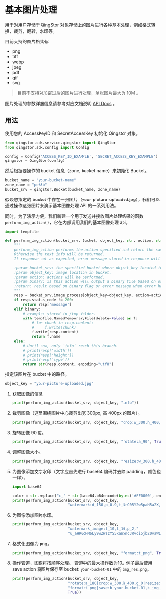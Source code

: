 # 基本图片处理

用于对用户存储于 QingStor 对象存储上的图片进行各种基本处理，例如格式转换，裁剪，翻转，水印等。

目前支持的图片格式有:

- png
- tiff
- webp
- jpeg
- pdf
- gif
- svg

> 目前不支持对加密过后的图片进行处理，单张图片最大为 10M 。

图片处理的参数详细信息请参考对应文档说明 [API Docs](https://docs.qingcloud.com/qingstor/data_process/image_process) 。

## 用法

使用您的 AccessKeyID 和 SecretAccessKey 初始化 Qingstor 对象。

```python
from qingstor.sdk.service.qingstor import QingStor
from qingstor.sdk.config import Config

config = Config('ACCESS_KEY_ID_EXAMPLE', 'SECRET_ACCESS_KEY_EXAMPLE')
qingstor = QingStor(config)
```

然后根据要操作的 bucket 信息（zone, bucket name）来初始化 Bucket。

```python
bucket_name = "your-bucket-name"
zone_name = "pek3b"
bucket_srv = qingstor.Bucket(bucket_name, zone_name)
```

假设您指定的 bucket 中存在一张图片（your-picture-uploaded.jpg），我们可以通过操作这张图片来演示基本图像处理 API 的一系列用法。

同时，为了演示方便，我们新建一个用于发送并接收图片处理结果的函数 `perform_img_action()`，它在内部调用我们的基本图像处理 api。

```python
import tempfile

def perform_img_action(bucket_srv: Bucket, object_key: str, action: str, binary: bool = False, **kwargs) -> str:
    """
    perform_img_action performs the action specified and return the saved binary file name if action modify the image.
    Otherwise the text info will be returned.
    If response not as expected, error message stored in response will be returned.

    :param bucket_srv: the specified bucket where object_key located in.
    :param object_key: image location in bucket.
    :param action: actions will be performed.
    :param binary: is this action will output a binary file based on original image file. If true, file will be saved.
    :return: result based on binary flag or error message when error happened.
    """
    resp = bucket_srv.image_process(object_key=object_key, action=action, **kwargs)
    if resp.status_code != 200:
        return resp['message']
    elif binary:
        # example: stored in /tmp folder.
        with tempfile.NamedTemporaryFile(delete=False) as f:
            # for chunk in resp.content:
            #     f.write(chunk)
            f.write(resp.content)
            return f.name
    else:
        # Until now, only `info` reach this branch.
        # print(resp['width'])
        # print(resp['height'])
        # print(resp['type'])
        return str(resp.content, encoding="utf8")
```

指定该图片在 bucket 中的路径。

```python
object_key = "your-picture-uploaded.jpg"
```

1. 获取图像的信息
    ```python
    print(perform_img_action(bucket_srv, object_key, "info"))
    ```
   
2. 裁剪图像（这里围绕图片中心裁剪出宽 300px, 高 400px 的图片）。
    ```python
    print(perform_img_action(bucket_srv, object_key, "crop:w_300,h_400,g_0", True))
    ```
   
3. 旋转图像 90 度。
    ```python
    print(perform_img_action(bucket_srv, object_key, "rotate:a_90", True))
    ```
   
4. 调整图像大小。
    ```python
    print(perform_img_action(bucket_srv, object_key, "resize:w_300,h_400,m_0", True))
    ```
   
5. 为图像添加文字水印（文字应首先进行 base64 编码并去除 padding，颜色也一样）。
    ```python
    import base64
    
    color = str.replace("c_" + str(base64.b64encode(bytes('#FF0000', encoding='utf8')), 'utf8'), "=", "")
    print(perform_img_action(bucket_srv, object_key,
                             "watermark:d_150,p_0.9,t_5rC05Y2w5paH5a2X," + color, True))
    ```
   
6. 为图像添加图片水印。
    ```python
    print(perform_img_action(bucket_srv, object_key,
                             "watermark_image:l_10,t_10,p_2,"
                             "u_aHR0cHM6Ly9wZWszYS5xaW5nc3Rvci5jb20vaW1nLWRvYy1lZy9xaW5jbG91ZC5wbmc", True))
    ```
   
7. 格式化图像为 png。
    ```python
    print(perform_img_action(bucket_srv, object_key, "format:t_png", True))
    ```
   
8. 操作管道，图像将按顺序处理。 管道中的最大操作数为10。例子最后使用 save action 将图片保存至 bucket: `your-bucket-01` 中的 `img_res.png`。
    ```python
    print(perform_img_action(bucket_srv, object_key,
                             "rotate:a_180|crop:w_300,h_400,g_0|resize:w_300,h_300|"
                             "format:t_png|save:b_your-bucket-01,k_img_res.png",
                             True))
    ```
